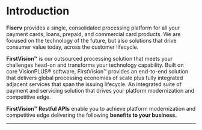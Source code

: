 

# Introduction

**Fiserv** provides a single, consolidated processing platform for all your payment cards, loans, prepaid, and commercial card products. We are focused on the technology of the future, but also solutions that drive consumer value today, across the customer lifecycle.

**FirstVision™** is our outsourced processing solution that meets your challenges head-on and transforms your technology capability. Built on core VisionPLUS® software, FirstVision™ provides an end-to-end solution that delivers global processing economies of scale plus fully integrated adjacent services that span the issuing lifecycle. An integrated suite of payment and servicing solution that drives your platform modernization and competitive edge.

**FirstVision™ Restful APIs** enable you to achieve platform modernization and competitive edge delivering the following **benefits to your business.**

---

<!-- type: row -->

<!-- type: card
title: Accelerating Your Time to Market
description: Extensive parameterization and service-based architecture with API enabled and a fully integrated suite of solutions for managing credit, debit, loans and payments ensures quicker application development and integration, rapid roll-out of new products and services.
-->

<!-- type: card
title: Helping You Ride the Latest Wave of Innovation
description: Platform architecture built around technology simplification and leveraging open APIs, reducing the cost of change and meeting your need for ongoing innovation to differentiate your product set – now and forward into the future.
-->

<!-- type: card
title: Enables Rapid Speed of Change / Speed to Market
description: FirstVision™ oriented architecture with open APIs enables service consumption rather than change management.
-->

<!-- type: row-end -->
